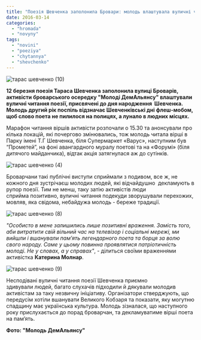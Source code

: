 ```yaml
---
title: "Поезія Шевченка заполонила Бровари: молодь влаштувала вуличні читання"
date: 2016-03-14
categories: 
  - "hromada"
  - "novyny"
tags: 
  - "novini"
  - "poeziya"
  - "chytannya"
  - "shevchenko"
---
```


![тарас шевченко (10)](https://mpz.brovary.org/wp-content/uploads/2016/03/taras-shevchenko-10.jpg)

**12 березня поезія Тараса Шевченка заполонила вулиці Броварів, активісти броварського осередку "Молоді ДемАльянсу" влаштували вуличні читання поезії, присвячені до дня народження  Шевченка. Молодь другий рік поспіль відзначає Шевченківські дні флеш-мобом, щоб слово поета не пилилося на полицях, а лунало в людних місцях.**

Марафон читання віршів активісти розпочали о 15.30 та анонсували про кілька локацій, які почергово змінювались, тож молодь читала вірші в Парку імені Т.Г Шевченка, біля Супермаркет «Варус», наступним був “Прометей”, на фоні авангардного муралу поетові та на «Форумі» (біля дитячого майданчика), відтак акція затягнулася аж до сутінків.

![тарас шевченко (4)](https://mpz.brovary.org/wp-content/uploads/2016/03/taras-shevchenko-4.jpg)

Броварчани такі публічні виступи сприймали з подивом, все ж, не кожного дня зустрічаєш молодих людей, які відчайдушно  декламують в рупор поезії. Тим не менш, таку затію активістів люди сприйма позитивно, вуличні читання подекуди зворушували перехожих, мовляв, яка свідома, небайдужа молодь - береже традиції.

![тарас шевченко (8)](https://mpz.brovary.org/wp-content/uploads/2016/03/taras-shevchenko-8.jpg)

_"Особисто в мене залишились лише позитивні враження. Замість того, аби витратити свій вільний час на телевізор і соціальні мережі, ми вийшли і вшанували пам’ять легендарного поета та борця за волю свого народу. Саме у цьому повинна проявлятися патріотичність молоді. Не у словах, а у справах"_, - ділиться своїми враженнями активістка **Катерина Молнар**.

![тарас шевченко (9)](https://mpz.brovary.org/wp-content/uploads/2016/03/taras-shevchenko-9.jpg)

Несподівані вуличні читання поезії Шевченка приємно здивували людей, багато слухачів підходили й дякували молодив активістам за таку незвичну ініціативу. Організатори стверджують, що передусім хотіли вшанувати Великого Кобзаря та показати, яку могутню спадщину має українська культура. Молодь зізналася, що наступного року прислухається до порад броварчан, та декламуватиме вірші поета на пам’ять.

**Фото: "Молодь ДемАльянсу"**
